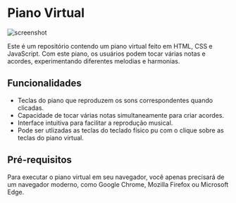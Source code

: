 # Piano Virtual

![screenshot]()

Este é um repositório contendo um piano virtual feito em HTML, CSS e JavaScript. Com este piano, os usuários podem tocar várias notas e acordes, experimentando diferentes melodias e harmonias.

## Funcionalidades

- Teclas do piano que reproduzem os sons correspondentes quando clicadas.
- Capacidade de tocar várias notas simultaneamente para criar acordes.
- Interface intuitiva para facilitar a reprodução musical.
- Pode ser utlizadas as teclas do teclado físico pu com o clique sobre as teclas do piano virtual.

## Pré-requisitos

Para executar o piano virtual em seu navegador, você apenas precisará de um navegador moderno, como Google Chrome, Mozilla Firefox ou Microsoft Edge.

